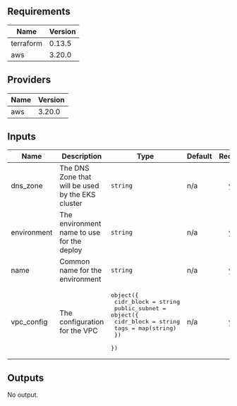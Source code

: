## Requirements

| Name | Version |
|------|---------|
| terraform | 0.13.5 |
| aws | 3.20.0 |

## Providers

| Name | Version |
|------|---------|
| aws | 3.20.0 |

## Inputs

| Name | Description | Type | Default | Required |
|------|-------------|------|---------|:--------:|
| dns\_zone | The DNS Zone that will be used by the EKS cluster | `string` | n/a | yes |
| environment | The environment name to use for the deploy | `string` | n/a | yes |
| name | Common name for the environment | `string` | n/a | yes |
| vpc\_config | The configuration for the VPC | <pre>object({<br>    cidr_block = string<br>    public_subnet = object({<br>      cidr_block = string<br>      tags       = map(string)<br>    })<br>  })</pre> | n/a | yes |

## Outputs

No output.

